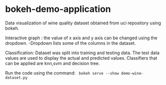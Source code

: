 # bokeh-demo-application

Data visualization of wine quality dataset obtained from uci repository using bokeh.
 
Interactive graph : the value of x axis and y axis can be changed using the dropdown.
-Dropdown lists some of the columns in the dataset.

Classification: Dataset was split into training and testing data. The test data values are used to display the actual and predicted values. Classifiers that can be applied are knn,svm and decision tree.

Run the code using the command: ` bokeh serve --show demo-wine-dataset.py`